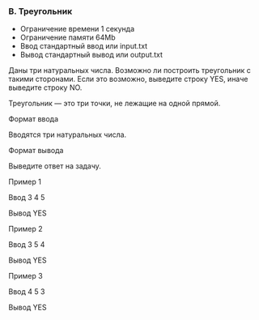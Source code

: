 ### B. Треугольник

* Ограничение времени	1 секунда
* Ограничение памяти	64Mb
* Ввод	стандартный ввод или input.txt
* Вывод	стандартный вывод или output.txt


Даны три натуральных числа. Возможно ли построить треугольник с такими сторонами. Если это возможно, выведите строку YES, иначе выведите строку NO.

Треугольник — это три точки, не лежащие на одной прямой.

Формат ввода

Вводятся три натуральных числа.

Формат вывода

Выведите ответ на задачу.

Пример 1

Ввод
3
4
5

Вывод
YES

Пример 2

Ввод
3
5
4

Вывод
YES

Пример 3

Ввод
4
5
3

Вывод
YES
